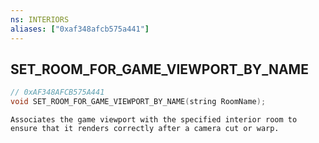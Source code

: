 ```yaml
---
ns: INTERIORS
aliases: ["0xaf348afcb575a441"]
---
```

## SET_ROOM_FOR_GAME_VIEWPORT_BY_NAME

```c
// 0xAF348AFCB575A441
void SET_ROOM_FOR_GAME_VIEWPORT_BY_NAME(string RoomName);
```

```
Associates the game viewport with the specified interior room to ensure that it renders correctly after a camera cut or warp.
```
